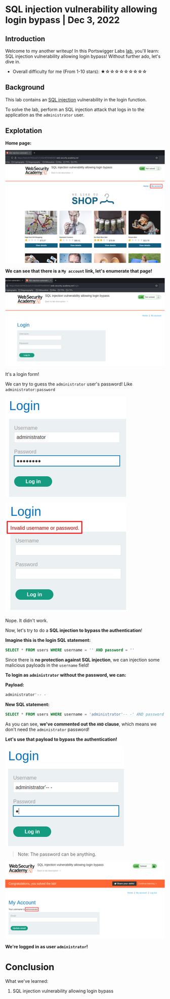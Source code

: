 # SQL injection vulnerability allowing login bypass | Dec 3, 2022

## Introduction

Welcome to my another writeup! In this Portswigger Labs [lab](https://portswigger.net/web-security/sql-injection/lab-login-bypass), you'll learn: SQL injection vulnerability allowing login bypass! Without further ado, let's dive in.

- Overall difficulty for me (From 1-10 stars): ★☆☆☆☆☆☆☆☆☆

## Background

This lab contains an [SQL injection](https://portswigger.net/web-security/sql-injection) vulnerability in the login function.

To solve the lab, perform an SQL injection attack that logs in to the application as the `administrator` user.

## Explotation

**Home page:**

![](https://raw.githubusercontent.com/siunam321/CTF-Writeups/main/Portswigger-Labs/SQL-Injection/SQLi-2/images/Pasted%20image%2020221203042233.png)

**We can see that there is a `My account` link, let's enumerate that page!**

![](https://raw.githubusercontent.com/siunam321/CTF-Writeups/main/Portswigger-Labs/SQL-Injection/SQLi-2/images/Pasted%20image%2020221203042315.png)

It's a login form!

We can try to guess the `administrator` user's password! Like `administrator:password`

![](https://raw.githubusercontent.com/siunam321/CTF-Writeups/main/Portswigger-Labs/SQL-Injection/SQLi-2/images/Pasted%20image%2020221203042442.png)

![](https://raw.githubusercontent.com/siunam321/CTF-Writeups/main/Portswigger-Labs/SQL-Injection/SQLi-2/images/Pasted%20image%2020221203042449.png)

Nope. It didn't work.

Now, let's try to do a **SQL injection to bypass the authentication**!

**Imagine this is the login SQL statement:**
```sql
SELECT * FROM users WHERE username = '' AND password = ''
```

Since there is **no protection against SQL injection**, we can injection some malicious payloads in the `username` field!

**To login as `administrator` without the password, we can:**

**Payload:**
```sql
administrator'-- -
```

**New SQL statement:**
```sql
SELECT * FROM users WHERE username = 'administrator'-- -' AND password = ''
```

As you can see, **we've commented out the `AND` clause**, which means we don't need the `administrator` password!

**Let's use that payload to bypass the authentication!**

![](https://raw.githubusercontent.com/siunam321/CTF-Writeups/main/Portswigger-Labs/SQL-Injection/SQLi-2/images/Pasted%20image%2020221203043239.png)

> Note: The password can be anything.

![](https://raw.githubusercontent.com/siunam321/CTF-Writeups/main/Portswigger-Labs/SQL-Injection/SQLi-2/images/Pasted%20image%2020221203043006.png)

**We're logged in as user `administrator`!**

# Conclusion

What we've learned:

1. SQL injection vulnerability allowing login bypass